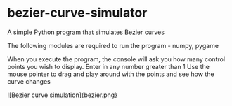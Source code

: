 # bezier-curve-simulator
A simple Python program that simulates Bezier curves 

The following modules are required to run the program - numpy, pygame

When you execute the program, the console will ask you how many control points you wish to display. Enter in any number greater than 1 
Use the mouse pointer to drag and play around with the points and see how the curve changes 

![Bezier curve simulation]{bezier.png}
